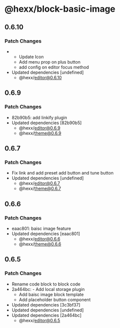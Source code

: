 # @hexx/block-basic-image

## 0.6.10

### Patch Changes

- - Update Icon
  - Add menu prop on plus button
  - add config on editor focus method
- Updated dependencies [undefined]
  - @hexx/editor@0.6.10

## 0.6.9

### Patch Changes

- 82b90b5: add linkify plugin
- Updated dependencies [82b90b5]
  - @hexx/editor@0.6.9
  - @hexx/theme@0.6.9

## 0.6.7

### Patch Changes

- Fix link and add preset add button and tune button
- Updated dependencies [undefined]
  - @hexx/editor@0.6.7
  - @hexx/theme@0.6.7

## 0.6.6

### Patch Changes

- eaac801: baisc image feature
- Updated dependencies [eaac801]
  - @hexx/editor@0.6.6
  - @hexx/theme@0.6.6

## 0.6.5

### Patch Changes

- Rename code block to block code
- 2a464bc: - Add local storage plugin
  - Add baisc image block template
  - Add placeholder button component
- Updated dependencies [3c3bf37]
- Updated dependencies [undefined]
- Updated dependencies [2a464bc]
  - @hexx/editor@0.6.5
